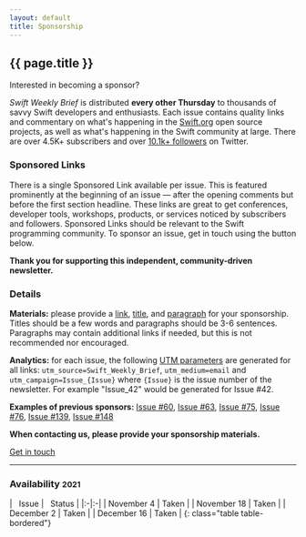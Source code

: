 ```yaml
---
layout: default
title: Sponsorship
---
```


<div class="row">
<div class="mx-auto col-sm-10 col-md-10">

<h2 class="text-center">{{ page.title }}</h2>
<p class="lead text-center">Interested in becoming a sponsor?</p>

<p>
<i>Swift Weekly Brief</i> is distributed <b>every other Thursday</b> to thousands of savvy Swift developers and enthusiasts.
Each issue contains quality links and commentary on what's happening in the <a href="https://swift.org">Swift.org</a> open source projects,
as well as what's happening in the Swift community at large.
There are over 4.5K+ subscribers and over <a href="{{ site.links.twitter }}">10.1k+ followers</a> on Twitter.
</p>

<h3>Sponsored Links</h3>
<p>
There is a single Sponsored Link available per issue.
This is featured prominently at the beginning of an issue &mdash; after the opening comments but before the first section headline.
These links are great to get conferences, developer tools, workshops, products, or services noticed by subscribers and followers.
Sponsored Links should be relevant to the Swift programming community. To sponsor an issue, get in touch using the button below.
</p>

<p class="text-muted text-center">
<b>Thank you for supporting this independent, community-driven newsletter.</b>
</p>

<h3>Details</h3>
<p>
<b>Materials:</b> please provide a <u>link</u>, <u>title</u>, and <u>paragraph</u> for your sponsorship. Titles should be a few words and paragraphs should be 3-6 sentences. Paragraphs may contain additional links if needed, but this is not recommended nor encouraged.
</p>

<p>
<b>Analytics:</b> for each issue, the following <a href="https://www.utm-parameters.com/utm-parameters-using-google-analytics/">UTM parameters</a> are generated for all links:
<code>utm_source=Swift_Weekly_Brief</code>, <code>utm_medium=email</code> and <code>utm_campaign=Issue_{Issue}</code> where <code>{Issue}</code> is the issue number of the newsletter. For example "Issue_42" would be generated for Issue #42.
</p>

<p>
<b>Examples of previous sponsors:</b>
<a href="/issue-60/">Issue #60</a>,
<a href="/issue-63/">Issue #63</a>,
<a href="/issue-75/">Issue #75</a>,
<a href="/issue-76/">Issue #76</a>,
<a href="/issue-139/">Issue #139</a>,
<a href="/issue-148/">Issue #148</a>
</p>

<p class="text-warning text-center">
<b>When contacting us, please provide your sponsorship materials.</b>
</p>

<a class="btn btn-warning btn-lg center" href="mailto:fassko@gmail.com?subject=Swift Weekly Brief Sponsorship">Get in touch</a>

<hr/>

<h3>Availability <small>2021</small></h3>
<div class="table-responsive" markdown="1">
| <i class="fa fa-calendar" aria-hidden="true"></i>&nbsp; Issue | <i class="fa fa-star" aria-hidden="true"></i>&nbsp; Status |
|:-|:-|
| November 4   | Taken |
| November 18   | Taken |
| December 2   | Taken |
| December 16   | Taken |
{: class="table table-bordered"}
</div>

</div> <!-- col -->
</div> <!-- row -->
